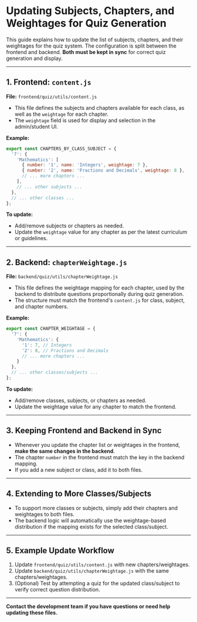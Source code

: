 # Updating Subjects, Chapters, and Weightages for Quiz Generation

This guide explains how to update the list of subjects, chapters, and their weightages for the quiz system. The configuration is split between the frontend and backend. **Both must be kept in sync** for correct quiz generation and display.

---

## 1. Frontend: `content.js`

**File:** `frontend/quiz/utils/content.js`

- This file defines the subjects and chapters available for each class, as well as the `weightage` for each chapter.
- The `weightage` field is used for display and selection in the admin/student UI.

**Example:**
```js
export const CHAPTERS_BY_CLASS_SUBJECT = {
  '7': {
    'Mathematics': [
      { number: '1', name: 'Integers', weightage: 7 },
      { number: '2', name: 'Fractions and Decimals', weightage: 8 },
      // ... more chapters ...
    ],
    // ... other subjects ...
  },
  // ... other classes ...
};
```

**To update:**
- Add/remove subjects or chapters as needed.
- Update the `weightage` value for any chapter as per the latest curriculum or guidelines.

---

## 2. Backend: `chapterWeightage.js`

**File:** `backend/quiz/utils/chapterWeightage.js`

- This file defines the weightage mapping for each chapter, used by the backend to distribute questions proportionally during quiz generation.
- The structure must match the frontend's `content.js` for class, subject, and chapter numbers.

**Example:**
```js
export const CHAPTER_WEIGHTAGE = {
  '7': {
    'Mathematics': {
      '1': 7, // Integers
      '2': 8, // Fractions and Decimals
      // ... more chapters ...
    }
  },
  // ... other classes/subjects ...
};
```

**To update:**
- Add/remove classes, subjects, or chapters as needed.
- Update the weightage value for any chapter to match the frontend.

---

## 3. Keeping Frontend and Backend in Sync

- Whenever you update the chapter list or weightages in the frontend, **make the same changes in the backend**.
- The chapter `number` in the frontend must match the key in the backend mapping.
- If you add a new subject or class, add it to both files.

---

## 4. Extending to More Classes/Subjects

- To support more classes or subjects, simply add their chapters and weightages to both files.
- The backend logic will automatically use the weightage-based distribution if the mapping exists for the selected class/subject.

---

## 5. Example Update Workflow

1. Update `frontend/quiz/utils/content.js` with new chapters/weightages.
2. Update `backend/quiz/utils/chapterWeightage.js` with the same chapters/weightages.
3. (Optional) Test by attempting a quiz for the updated class/subject to verify correct question distribution.

---

**Contact the development team if you have questions or need help updating these files.** 